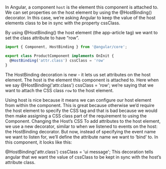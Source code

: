 In Angular, a component `host` is the element this component is attached to. 
We can set properties on the host element by using the @HostBinding() decorator. 
In this case, we’re asking Angular to keep the value of the host elements class to be in sync with the property cssClass.

By using @HostBinding() the host element (the app-article tag) we want to set the class attribute to have “row”.
```ts
import { Component, HostBinding } from '@angular/core';

export class ProductComponent implements OnInit { 
  @HostBinding('attr.class') cssClass = 'row'
}
```
The HostBinding decoration is new - it lets us set attributes on the host element. 
The host is the element this component is attached to. 
Here when we say @HostBinding('attr.class') cssClass = 'row'; we’re saying that we want to attach the CSS class `row` to the host element.

Using host is nice because it means we can configure our host element from within the component. This is great because otherwise we’d require the host element to specify the CSS tag and that is bad because we would then make assigning a CSS class part of the requirement to using the Component.
Changing the Host’s CSS To add attributes to the host element, we use a new decorator, similar to when we listened to events on the host: the HostBinding decorator. But now, instead of specifying the event name we want to listen for, we’ll define the attribute name we want to ‘bind’ to. In this component, it looks like this:

@HostBinding('attr.class') cssClass = 'ui message';
This decoration tells angular that we want the value of cssClass to be kept in sync with the host’s attribute class.
